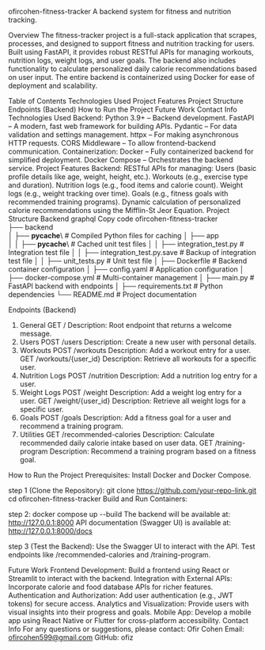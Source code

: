 ofircohen-fitness-tracker
A backend system for fitness and nutrition tracking.

Overview
The fitness-tracker project is a full-stack application that scrapes, processes, and designed to support fitness and nutrition tracking for users. Built using FastAPI, it provides robust RESTful APIs for managing workouts, nutrition logs, weight logs, and user goals. The backend also includes functionality to calculate personalized daily calorie recommendations based on user input. The entire backend is containerized using Docker for ease of deployment and scalability.

Table of Contents
Technologies Used
Project Features
Project Structure
Endpoints (Backend)
How to Run the Project
Future Work
Contact Info
Technologies Used
Backend:
Python 3.9+ – Backend development.
FastAPI – A modern, fast web framework for building APIs.
Pydantic – For data validation and settings management.
httpx – For making asynchronous HTTP requests.
CORS Middleware – To allow frontend-backend communication.
Containerization:
Docker – Fully containerized backend for simplified deployment.
Docker Compose – Orchestrates the backend service.
Project Features
Backend:
RESTful APIs for managing:
Users (basic profile details like age, weight, height, etc.).
Workouts (e.g., exercise type and duration).
Nutrition logs (e.g., food items and calorie count).
Weight logs (e.g., weight tracking over time).
Goals (e.g., fitness goals with recommended training programs).
Dynamic calculation of personalized calorie recommendations using the Mifflin-St Jeor Equation.
Project Structure
Backend
graphql
Copy code
ofircohen-fitness-tracker\
├── backend\
│   ├── __pycache__\                     # Compiled Python files for caching
│   ├── app\
│   │   ├── __pycache__\                 # Cached unit test files
│   │   ├── integration_test.py          # Integration test file
│   │   ├── integration_test.py.save     # Backup of integration test file
│   │   ├── unit_tests.py                # Unit test file
│   ├── Dockerfile                       # Backend container configuration
│   ├── config.yaml                      # Application configuration
│   ├── docker-compose.yml               # Multi-container management
│   ├── main.py                          # FastAPI backend with endpoints
│   ├── requirements.txt                 # Python dependencies
└── README.md                            # Project documentation

Endpoints (Backend)
1. General
GET /
Description: Root endpoint that returns a welcome message.
2. Users
POST /users
Description: Create a new user with personal details.
3. Workouts
POST /workouts
Description: Add a workout entry for a user.
GET /workouts/{user_id}
Description: Retrieve all workouts for a specific user.
4. Nutrition Logs
POST /nutrition
Description: Add a nutrition log entry for a user.
5. Weight Logs
POST /weight
Description: Add a weight log entry for a user.
GET /weight/{user_id}
Description: Retrieve all weight logs for a specific user.
6. Goals
POST /goals
Description: Add a fitness goal for a user and recommend a training program.
7. Utilities
GET /recommended-calories
Description: Calculate recommended daily calorie intake based on user data.
GET /training-program
Description: Recommend a training program based on a fitness goal.

How to Run the Project
Prerequisites:
Install Docker and Docker Compose.

step 1 (Clone the Repository):
git clone https://github.com/your-repo-link.git
cd ofircohen-fitness-tracker
Build and Run Containers:

step 2:
docker compose up --build
The backend will be available at: http://127.0.0.1:8000
API documentation (Swagger UI) is available at: http://127.0.0.1:8000/docs

step 3 (Test the Backend):
Use the Swagger UI to interact with the API.
Test endpoints like /recommended-calories and /training-program.

Future Work
Frontend Development:
Build a frontend using React or Streamlit to interact with the backend.
Integration with External APIs:
Incorporate calorie and food database APIs for richer features.
Authentication and Authorization:
Add user authentication (e.g., JWT tokens) for secure access.
Analytics and Visualization:
Provide users with visual insights into their progress and goals.
Mobile App:
Develop a mobile app using React Native or Flutter for cross-platform accessibility.
Contact Info
For any questions or suggestions, please contact:
Ofir Cohen
Email: ofircohen599@gmail.com
GitHub: ofiz

